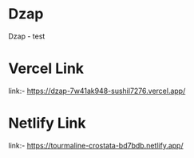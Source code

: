 # Dzap
Dzap - test

# Vercel Link
link:- https://dzap-7w41ak948-sushil7276.vercel.app/

# Netlify Link
link:- https://tourmaline-crostata-bd7bdb.netlify.app/
